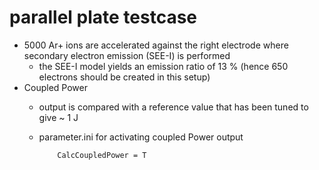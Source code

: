 # parallel plate testcase
* 5000 Ar+ ions are accelerated against the right electrode where secondary electron emission (SEE-I) is performed
    * the SEE-I model yields an emission ratio of 13 % (hence 650 electrons should be created in this setup)
* Coupled Power
    * output is compared with a reference value that has been tuned to give ~ 1 J
    * parameter.ini for activating coupled Power output

              CalcCoupledPower = T
